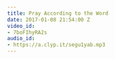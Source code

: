 ```yaml
---
title: Pray According to the Word
date: 2017-01-08 21:54:00 Z
video_id:
- 7boFIhyRA2s
audio_id:
- https://a.clyp.it/segu1yab.mp3
---
```


